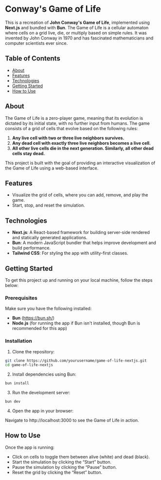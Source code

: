 # Conway's Game of Life

This is a recreation of **John Conway's Game of Life**, implemented using **Next.js** and bundled with **Bun**. The Game of Life is a cellular automaton where cells on a grid live, die, or multiply based on simple rules. It was invented by John Conway in 1970 and has fascinated mathematicians and computer scientists ever since.

## Table of Contents

- [About](#about)
- [Features](#features)
- [Technologies](#technologies)
- [Getting Started](#getting-started)
- [How to Use](#how-to-use)

## About

The Game of Life is a zero-player game, meaning that its evolution is dictated by its initial state, with no further input from humans. The game consists of a grid of cells that evolve based on the following rules:

1. **Any live cell with two or three live neighbors survives.**
2. **Any dead cell with exactly three live neighbors becomes a live cell.**
3. **All other live cells die in the next generation. Similarly, all other dead cells stay dead.**

This project is built with the goal of providing an interactive visualization of the Game of Life using a web-based interface.

## Features

- Visualize the grid of cells, where you can add, remove, and play the game.
- Start, stop, and reset the simulation.

## Technologies

- **Next.js**: A React-based framework for building server-side rendered and statically generated applications.
- **Bun**: A modern JavaScript bundler that helps improve development and build performance.
- **Tailwind CSS**: For styling the app with utility-first classes.

## Getting Started

To get this project up and running on your local machine, follow the steps below:

### Prerequisites

Make sure you have the following installed:
- **Bun** (https://bun.sh/)
- **Node.js** (for running the app if Bun isn't installed, though Bun is recommended for this app)

### Installation

1. Clone the repository:

```bash
git clone https://github.com/yourusername/game-of-life-nextjs.git
cd game-of-life-nextjs
```

2. Install dependencies using Bun:

```bash
bun install
```

3. Run the development server:
```bash
bun dev
```

4. Open the app in your browser:

Navigate to http://localhost:3000 to see the Game of Life in action.

## How to Use
Once the app is running:

- Click on cells to toggle them between alive (white) and dead (black).
- Start the simulation by clicking the “Start” button.
- Pause the simulation by clicking the “Pause” button.
- Reset the grid by clicking the “Reset” button.